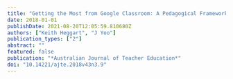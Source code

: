 ```yaml
---
title: "Getting the Most from Google Classroom: A Pedagogical Framework for Tertiary Educators."
date: 2018-01-01
publishDate: 2021-08-20T12:05:59.810680Z
authors: ["Keith Heggart", "J Yoo"]
publication_types: ["2"]
abstract: ""
featured: false
publication: "*Australian Journal of Teacher Education*"
doi: "10.14221/ajte.2018v43n3.9"
---
```


